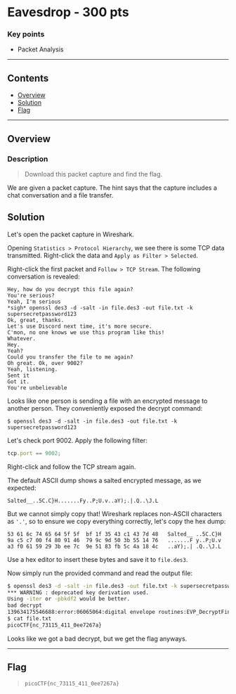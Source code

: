 # **Eavesdrop - 300 pts**

### Key points

- Packet Analysis

---

## **Contents**

- [Overview](#overview)
- [Solution](#solution)
- [Flag](#flag)

---

## Overview

### Description

> Download this packet capture and find the flag.

We are given a packet capture. The hint says that the capture includes a chat conversation and a file transfer.

## Solution

Let's open the packet capture in Wireshark.

Opening `Statistics > Protocol Hierarchy`, we see there is some TCP data transmitted. Right-click the data and `Apply as Filter > Selected`.

Right-click the first packet and `Follow > TCP Stream`. The following conversation is revealed:

```
Hey, how do you decrypt this file again?
You're serious?
Yeah, I'm serious
*sigh* openssl des3 -d -salt -in file.des3 -out file.txt -k supersecretpassword123
Ok, great, thanks.
Let's use Discord next time, it's more secure.
C'mon, no one knows we use this program like this!
Whatever.
Hey.
Yeah?
Could you transfer the file to me again?
Oh great. Ok, over 9002?
Yeah, listening.
Sent it
Got it.
You're unbelievable
```

Looks like one person is sending a file with an encrypted message to another person. They conveniently exposed the decrypt command:

```console
$ openssl des3 -d -salt -in file.des3 -out file.txt -k supersecretpassword123
```

Let's check port 9002. Apply the following filter:

```ts
tcp.port == 9002;
```

Right-click and follow the TCP stream again.

The default ASCII dump shows a salted encrypted message, as we expected:

```
Salted__..5C.C}H.......Fy..P;U.v..aY);.|.Q..\J.L
```

But we cannot simply copy that! Wireshark replaces non-ASCII characters as `'.'`, so to ensure we copy everything correctly, let's copy the hex dump:

```
53 61 6c 74 65 64 5f 5f  bf 1f 35 43 c1 43 7d 48   Salted__ ..5C.C}H
9a c5 c7 00 f4 80 91 46  79 9c 9d 50 3b 55 14 76   .......F y..P;U.v
a3 f0 61 59 29 3b ee 7c  9e 51 83 fb 5c 4a 18 4c   ..aY);.| .Q..\J.L
```

Use a hex editor to insert these bytes and save it to `file.des3`.

Now simply run the provided command and read the output file:

```sh
$ openssl des3 -d -salt -in file.des3 -out file.txt -k supersecretpassword123
*** WARNING : deprecated key derivation used.
Using -iter or -pbkdf2 would be better.
bad decrypt
139634175546688:error:06065064:digital envelope routines:EVP_DecryptFinal_ex:bad decrypt:../crypto/evp/evp_enc.c:610:
$ cat file.txt
picoCTF{nc_73115_411_0ee7267a}
```

Looks like we got a bad decrypt, but we get the flag anyways.

---

## Flag

> `picoCTF{nc_73115_411_0ee7267a}`
